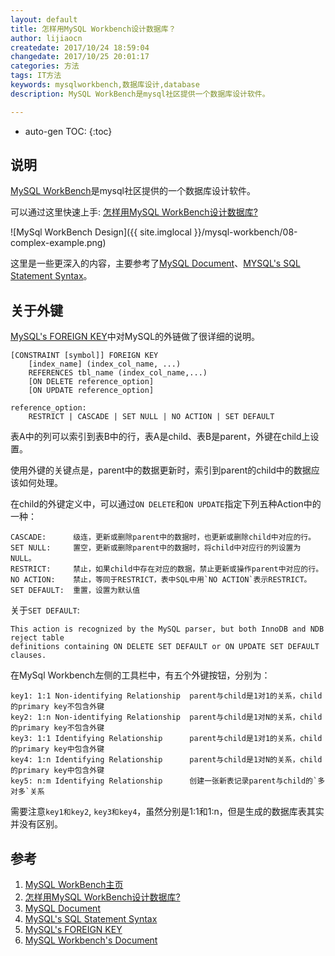 ```yaml
---
layout: default
title: 怎样用MySQL Workbench设计数据库？
author: lijiaocn
createdate: 2017/10/24 18:59:04
changedate: 2017/10/25 20:01:17
categories: 方法
tags: IT方法
keywords: mysqlworkbench,数据库设计,database
description: MySQL WorkBench是mysql社区提供一个数据库设计软件。

---
```


* auto-gen TOC:
{:toc}

## 说明 

[MySQL WorkBench][1]是mysql社区提供的一个数据库设计软件。

可以通过这里快速上手: [怎样用MySQL WorkBench设计数据库?][2]

![MySql WorkBench Design]({{ site.imglocal }}/mysql-workbench/08-complex-example.png)

这里是一些更深入的内容，主要参考了[MySQL Document][3]、[MYSQL's SQL Statement Syntax][4]。

## 关于外键

[MySQL's FOREIGN KEY][5]中对MySQL的外链做了很详细的说明。

	[CONSTRAINT [symbol]] FOREIGN KEY
	    [index_name] (index_col_name, ...)
	    REFERENCES tbl_name (index_col_name,...)
	    [ON DELETE reference_option]
	    [ON UPDATE reference_option]
	
	reference_option:
	    RESTRICT | CASCADE | SET NULL | NO ACTION | SET DEFAULT

表A中的列可以索引到表B中的行，表A是child、表B是parent，外键在child上设置。

使用外键的关键点是，parent中的数据更新时，索引到parent的child中的数据应该如何处理。

在child的外键定义中，可以通过`ON DELETE`和`ON UPDATE`指定下列五种Action中的一种：

	CASCADE:      级连，更新或删除parent中的数据时，也更新或删除child中对应的行。
	SET NULL:     置空，更新或删除parent中的数据时，将child中对应行的列设置为NULL。
	RESTRICT:     禁止，如果child中存在对应的数据，禁止更新或操作parent中对应的行。
	NO ACTION:    禁止，等同于RESTRICT，表中SQL中用`NO ACTION`表示RESTRICT。
	SET DEFAULT:  重置，设置为默认值

关于`SET DEFAULT`:

	This action is recognized by the MySQL parser, but both InnoDB and NDB reject table
	definitions containing ON DELETE SET DEFAULT or ON UPDATE SET DEFAULT clauses. 

在MySql Workbench左侧的工具栏中，有五个外键按钮，分别为：

	key1: 1:1 Non-identifying Relationship  parent与child是1对1的关系，child的primary key不包含外键
	key2: 1:n Non-identifying Relationship  parent与child是1对N的关系，child的primary key不包含外键
	key3: 1:1 Identifying Relationship      parent与child是1对1的关系，child的primary key中包含外键
	key4: 1:n Identifying Relationship      parent与child是1对N的关系，child的primary key中包含外键
	key5: n:m Identifying Relationship      创建一张新表记录parent与child的`多对多`关系

需要注意`key1和key2`, `key3和key4`，虽然分别是1:1和1:n，但是生成的数据库表其实并没有区别。

## 参考

1. [MySQL WorkBench主页][1]
2. [怎样用MySQL WorkBench设计数据库?][2]
3. [MySQL Document][3]
4. [MySQL's SQL Statement Syntax][4]
5. [MySQL's FOREIGN KEY][5]
6. [MySQL Workbench's Document][6]

[1]: https://www.mysql.com/products/workbench/  "MySQL WorkBench主页" 
[2]: https://jingyan.baidu.com/article/636f38bb69c3dbd6b9461076.html "怎样用MySQL WorkBench设计数据库?"
[3]: https://dev.mysql.com/doc/refman/5.7/en/create-table.html "MySQL's Document"
[4]: https://dev.mysql.com/doc/refman/5.7/en/sql-syntax.html  "MySQL's SQL Statement Syntax"
[5]: https://dev.mysql.com/doc/refman/5.7/en/create-table-foreign-keys.html "MySQL's FOREIGN KEY"
[6]: https://dev.mysql.com/doc/workbench/en/ "MySQL Workbench's Document"
